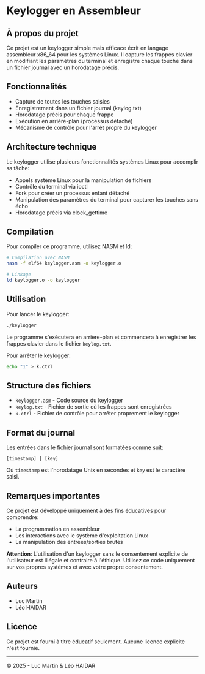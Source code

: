 # Keylogger en Assembleur

## À propos du projet

Ce projet est un keylogger simple mais efficace écrit en langage assembleur x86_64 pour les systèmes Linux. Il capture les frappes clavier en modifiant les paramètres du terminal et enregistre chaque touche dans un fichier journal avec un horodatage précis.

## Fonctionnalités

- Capture de toutes les touches saisies
- Enregistrement dans un fichier journal (keylog.txt)
- Horodatage précis pour chaque frappe
- Exécution en arrière-plan (processus détaché)
- Mécanisme de contrôle pour l'arrêt propre du keylogger

## Architecture technique

Le keylogger utilise plusieurs fonctionnalités systèmes Linux pour accomplir sa tâche:

- Appels système Linux pour la manipulation de fichiers
- Contrôle du terminal via ioctl
- Fork pour créer un processus enfant détaché
- Manipulation des paramètres du terminal pour capturer les touches sans écho
- Horodatage précis via clock_gettime

## Compilation

Pour compiler ce programme, utilisez NASM et ld:

```bash
# Compilation avec NASM
nasm -f elf64 keylogger.asm -o keylogger.o

# Linkage
ld keylogger.o -o keylogger
```

## Utilisation

Pour lancer le keylogger:

```bash
./keylogger
```

Le programme s'exécutera en arrière-plan et commencera à enregistrer les frappes clavier dans le fichier `keylog.txt`.

Pour arrêter le keylogger:

```bash
echo "1" > k.ctrl
```

## Structure des fichiers

- `keylogger.asm` - Code source du keylogger
- `keylog.txt` - Fichier de sortie où les frappes sont enregistrées
- `k.ctrl` - Fichier de contrôle pour arrêter proprement le keylogger

## Format du journal

Les entrées dans le fichier journal sont formatées comme suit:

```
[timestamp] | [key]
```

Où `timestamp` est l'horodatage Unix en secondes et `key` est le caractère saisi.

## Remarques importantes

Ce projet est développé uniquement à des fins éducatives pour comprendre:
- La programmation en assembleur
- Les interactions avec le système d'exploitation Linux
- La manipulation des entrées/sorties brutes

**Attention**: L'utilisation d'un keylogger sans le consentement explicite de l'utilisateur est illégale et contraire à l'éthique. Utilisez ce code uniquement sur vos propres systèmes et avec votre propre consentement.

## Auteurs

- Luc Martin
- Léo HAIDAR    

## Licence

Ce projet est fourni à titre éducatif seulement. Aucune licence explicite n'est fournie.

---

© 2025 - Luc Martin & Léo HAIDAR